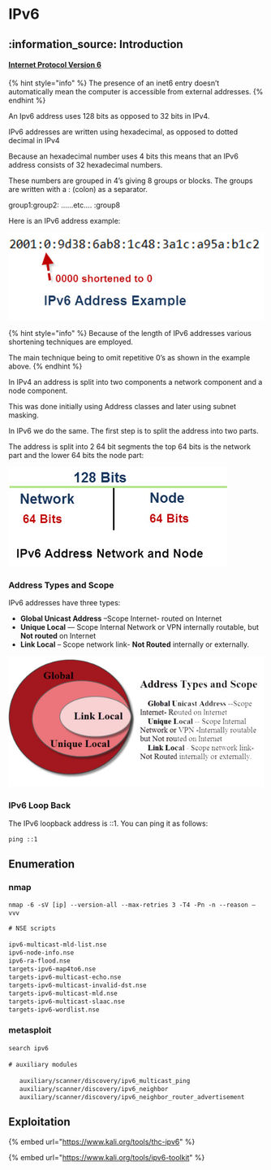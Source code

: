 # IPv6

## :information\_source: Introduction

#### [Internet Protocol Version 6](https://datatracker.ietf.org/doc/html/rfc8200)

{% hint style="info" %}
The presence of an inet6 entry doesn’t automatically mean the computer is accessible from external addresses.
{% endhint %}

An Ipv6 address uses 128 bits as opposed to 32 bits in IPv4.

IPv6 addresses are written using hexadecimal, as opposed to dotted decimal in IPv4

Because an hexadecimal number uses 4 bits this means that an IPv6 address consists of 32 hexadecimal numbers.

These numbers are grouped in 4’s giving 8 groups or blocks. The groups are written with a : (colon) as a separator.

group1:group2: ……etc…. :group8

Here is an IPv6 address example:

![](<../../.gitbook/assets/image (283).png>)

{% hint style="info" %}
Because of the length of IPv6 addresses various shortening techniques are employed.

The main technique being to omit repetitive 0’s as shown in the example above.
{% endhint %}

In IPv4 an address is split into two components a network component and a node component.

This was done initially using Address classes and later using subnet masking.

In IPv6 we do the same. The first step is to split the address into two parts.

The address is split into 2 64 bit segments the top 64 bits is the network part and the lower 64 bits the node part:

![](<../../.gitbook/assets/image (277) (1).png>)

### Address Types and Scope

IPv6 addresses have three types:

* **Global Unicast Address** –Scope Internet- routed on Internet
* **Unique Local** — Scope Internal Network or VPN internally routable, but **Not routed** on Internet
* **Link Local** – Scope network link- **Not Routed** internally or externally.

![](<../../.gitbook/assets/image (276).png>)

### IPv6 Loop Back

The IPv6 loopback address is ::1. You can ping it as follows:

```
ping ::1
```



## Enumeration

### nmap

```
nmap -6 -sV [ip] --version-all --max-retries 3 -T4 -Pn -n --reason –vvv 
```

```
# NSE scripts

ipv6-multicast-mld-list.nse
ipv6-node-info.nse
ipv6-ra-flood.nse
targets-ipv6-map4to6.nse
targets-ipv6-multicast-echo.nse
targets-ipv6-multicast-invalid-dst.nse
targets-ipv6-multicast-mld.nse
targets-ipv6-multicast-slaac.nse
targets-ipv6-wordlist.nse

```

### metasploit

```
search ipv6

# auxiliary modules

   auxiliary/scanner/discovery/ipv6_multicast_ping
   auxiliary/scanner/discovery/ipv6_neighbor
   auxiliary/scanner/discovery/ipv6_neighbor_router_advertisement

```

## Exploitation

{% embed url="https://www.kali.org/tools/thc-ipv6" %}

{% embed url="https://www.kali.org/tools/ipv6-toolkit" %}

